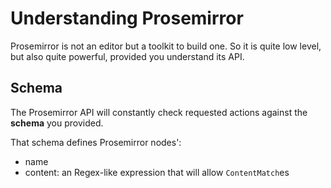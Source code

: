 # Understanding Prosemirror

Prosemirror is not an editor but a toolkit to build one.
So it is quite low level, but also quite powerful, provided you understand its API.

## Schema

The Prosemirror API will constantly check requested actions against the **schema** you provided.

That schema defines Prosemirror nodes':

- name
- content: an Regex-like expression that will allow `ContentMatch`es
